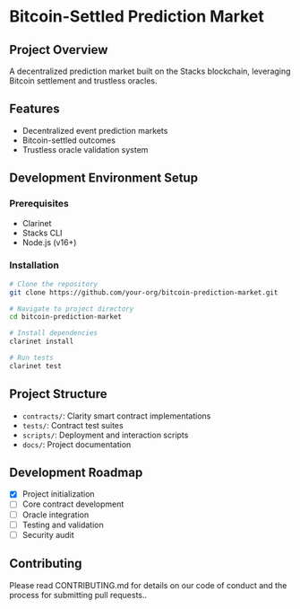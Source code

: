# Bitcoin-Settled Prediction Market

## Project Overview
A decentralized prediction market built on the Stacks blockchain, leveraging Bitcoin settlement and trustless oracles.

## Features
- Decentralized event prediction markets
- Bitcoin-settled outcomes
- Trustless oracle validation system

## Development Environment Setup

### Prerequisites
- Clarinet
- Stacks CLI
- Node.js (v16+)

### Installation
```bash
# Clone the repository
git clone https://github.com/your-org/bitcoin-prediction-market.git

# Navigate to project directory
cd bitcoin-prediction-market

# Install dependencies
clarinet install

# Run tests
clarinet test
```

## Project Structure
- `contracts/`: Clarity smart contract implementations
- `tests/`: Contract test suites
- `scripts/`: Deployment and interaction scripts
- `docs/`: Project documentation

## Development Roadmap
- [x] Project initialization
- [ ] Core contract development
- [ ] Oracle integration
- [ ] Testing and validation
- [ ] Security audit

## Contributing
Please read CONTRIBUTING.md for details on our code of conduct and the process for submitting pull requests..
